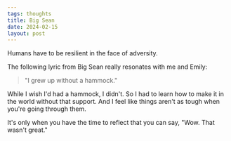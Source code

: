 ```yaml
---
tags: thoughts
title: Big Sean
date: 2024-02-15
layout: post
---
```


Humans have to be resilient in the face of adversity.

The following lyric from Big Sean really resonates with me and Emily: 
> "I grew up without a hammock." 

While I wish I'd had a hammock, I didn't. So I had to learn how to make it in the world without that support. And I feel like things aren't as tough when you're going through them. 

It's only when you have the time to reflect that you can say, "Wow. That wasn't great."
